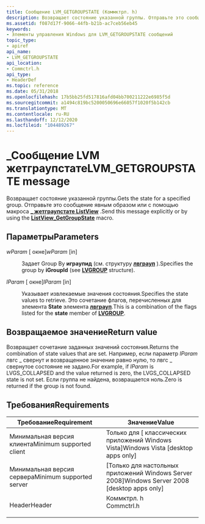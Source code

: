 ```yaml
---
title: Сообщение LVM_GETGROUPSTATE (Коммктрл. h)
description: Возвращает состояние указанной группы. Отправьте это сообщение явным образом или с помощью \_ макроса Жетграупстате ListView.
ms.assetid: f087d17f-9066-44fb-b21b-ac7ceb56eb45
keywords:
- Элементы управления Windows для LVM_GETGROUPSTATE сообщений
topic_type:
- apiref
api_name:
- LVM_GETGROUPSTATE
api_location:
- Commctrl.h
api_type:
- HeaderDef
ms.topic: reference
ms.date: 05/31/2018
ms.openlocfilehash: 17b5bb25fd517816afd04bb700211222e6985f5d
ms.sourcegitcommit: a1494c819bc5200050696e66057f1020f5b142cb
ms.translationtype: MT
ms.contentlocale: ru-RU
ms.lasthandoff: 12/12/2020
ms.locfileid: "104489267"
---
```

# <a name="lvm_getgroupstate-message"></a><span data-ttu-id="4eb55-105">\_Сообщение LVM жетграупстате</span><span class="sxs-lookup"><span data-stu-id="4eb55-105">LVM\_GETGROUPSTATE message</span></span>

<span data-ttu-id="4eb55-106">Возвращает состояние указанной группы.</span><span class="sxs-lookup"><span data-stu-id="4eb55-106">Gets the state for a specified group.</span></span> <span data-ttu-id="4eb55-107">Отправьте это сообщение явным образом или с помощью макроса [**\_ жетграупстате ListView**](/windows/desktop/api/Commctrl/nf-commctrl-listview_getgroupstate) .</span><span class="sxs-lookup"><span data-stu-id="4eb55-107">Send this message explicitly or by using the [**ListView\_GetGroupState**](/windows/desktop/api/Commctrl/nf-commctrl-listview_getgroupstate) macro.</span></span>

## <a name="parameters"></a><span data-ttu-id="4eb55-108">Параметры</span><span class="sxs-lookup"><span data-stu-id="4eb55-108">Parameters</span></span>

<dl> <dt>

<span data-ttu-id="4eb55-109">*wParam* \[ окне\]</span><span class="sxs-lookup"><span data-stu-id="4eb55-109">*wParam* \[in\]</span></span>
</dt> <dd>

<span data-ttu-id="4eb55-110">Задает Group By **играупид** (см. структуру [**лвграуп**](/windows/win32/api/commctrl/ns-commctrl-lvgroup) ).</span><span class="sxs-lookup"><span data-stu-id="4eb55-110">Specifies the group by **iGroupId** (see [**LVGROUP**](/windows/win32/api/commctrl/ns-commctrl-lvgroup) structure).</span></span>

</dd> <dt>

<span data-ttu-id="4eb55-111">*lParam* \[ окне\]</span><span class="sxs-lookup"><span data-stu-id="4eb55-111">*lParam* \[in\]</span></span>
</dt> <dd>

<span data-ttu-id="4eb55-112">Указывает извлекаемые значения состояния.</span><span class="sxs-lookup"><span data-stu-id="4eb55-112">Specifies the state values to retrieve.</span></span> <span data-ttu-id="4eb55-113">Это сочетание флагов, перечисленных для элемента **State** элемента [**лвграуп**](/windows/win32/api/commctrl/ns-commctrl-lvgroup).</span><span class="sxs-lookup"><span data-stu-id="4eb55-113">This is a combination of the flags listed for the **state** member of [**LVGROUP**](/windows/win32/api/commctrl/ns-commctrl-lvgroup).</span></span>

</dd> </dl>

## <a name="return-value"></a><span data-ttu-id="4eb55-114">Возвращаемое значение</span><span class="sxs-lookup"><span data-stu-id="4eb55-114">Return value</span></span>

<span data-ttu-id="4eb55-115">Возвращает сочетание заданных значений состояния.</span><span class="sxs-lookup"><span data-stu-id="4eb55-115">Returns the combination of state values that are set.</span></span> <span data-ttu-id="4eb55-116">Например, если параметр *lParam* лвгс \_ свернут и возвращенное значение равно нулю, то лвгс \_ свернутое состояние не задано.</span><span class="sxs-lookup"><span data-stu-id="4eb55-116">For example, if *lParam* is LVGS\_COLLAPSED and the value returned is zero, the LVGS\_COLLAPSED state is not set.</span></span> <span data-ttu-id="4eb55-117">Если группа не найдена, возвращается ноль.</span><span class="sxs-lookup"><span data-stu-id="4eb55-117">Zero is returned if the group is not found.</span></span>

## <a name="requirements"></a><span data-ttu-id="4eb55-118">Требования</span><span class="sxs-lookup"><span data-stu-id="4eb55-118">Requirements</span></span>



| <span data-ttu-id="4eb55-119">Требование</span><span class="sxs-lookup"><span data-stu-id="4eb55-119">Requirement</span></span> | <span data-ttu-id="4eb55-120">Значение</span><span class="sxs-lookup"><span data-stu-id="4eb55-120">Value</span></span> |
|-------------------------------------|---------------------------------------------------------------------------------------|
| <span data-ttu-id="4eb55-121">Минимальная версия клиента</span><span class="sxs-lookup"><span data-stu-id="4eb55-121">Minimum supported client</span></span><br/> | <span data-ttu-id="4eb55-122">Только для \[ классических приложений Windows Vista\]</span><span class="sxs-lookup"><span data-stu-id="4eb55-122">Windows Vista \[desktop apps only\]</span></span><br/>                                        |
| <span data-ttu-id="4eb55-123">Минимальная версия сервера</span><span class="sxs-lookup"><span data-stu-id="4eb55-123">Minimum supported server</span></span><br/> | <span data-ttu-id="4eb55-124">\[Только для настольных приложений Windows Server 2008\]</span><span class="sxs-lookup"><span data-stu-id="4eb55-124">Windows Server 2008 \[desktop apps only\]</span></span><br/>                                  |
| <span data-ttu-id="4eb55-125">Header</span><span class="sxs-lookup"><span data-stu-id="4eb55-125">Header</span></span><br/>                   | <dl> <span data-ttu-id="4eb55-126"><dt>Коммктрл. h</dt></span><span class="sxs-lookup"><span data-stu-id="4eb55-126"><dt>Commctrl.h</dt></span></span> </dl> |



 

 





